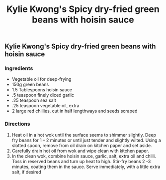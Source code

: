 ﻿---
backlinks:
- title: Recipes
  url: /memex/sense/Recipes/recipes.html
title: '# Kylie Kwong''s Spicy dry-fried green beans with hoisin sauce'
---
## Kylie Kwong's Spicy dry-fried green beans with hoisin sauce

### Ingredients

- Vegetable oil for deep-frying 
- 150g green beans 
- 1.5 Tablespoons hoisin sauce 
- .5 teaspoon finely diced garlic
- .25 teaspoon sea salt 
- .25 teaspoon vegetable oil, extra 
- 2 large red chillies, cut in half lengthways and seeds scraped

### Directions

1. Heat oil in a hot wok until the surface seems to shimmer slightly. Deep fry beans for 1 – 2 minutes or until just tender and slightly wilted. Using a slotted spoon, remove from oil drain on kitchen paper and set aside.
2. Carefully drain hot oil from wok and wipe clean with kitchen paper.
3. In the clean wok, combine hoisin sauce, garlic, salt, extra oil and chilli. Toss in reserved beans and turn up heat to high. Stir-fry beans 2 -3 minutes, coating them in the sauce. Serve immediately, with a little extra salt, if desired
